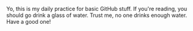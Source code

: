 Yo, this is my daily practice for basic GitHub stuff. If you're reading, you should go drink a glass of water. Trust me, no one drinks enough water. Have a good one!